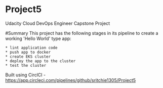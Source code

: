 # Project5
Udacity Cloud DevOps Engineer Capstone Project

#Summary
This project has the following stages in its pipeline to create a working 'Hello World' type app:

    * lint application code
    * push app to docker
    * create EKS cluster
    * deploy the app to the cluster
    * test the cluster

Built using CirclCI - https://app.circleci.com/pipelines/github/sritchie1305/Project5
